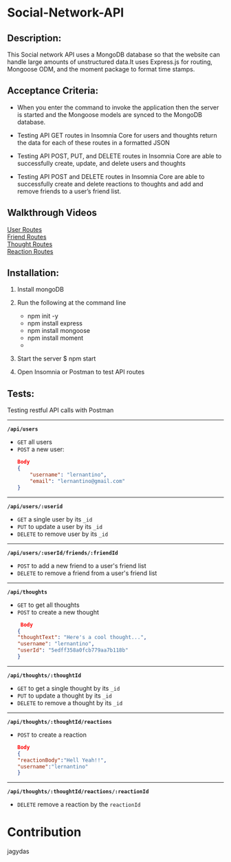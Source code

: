 # Social-Network-API

## Description:
This Social network API uses a MongoDB database so that the website can handle large amounts of unstructured data.It uses Express.js for routing, Mongoose ODM, and the moment package to format time stamps.

## Acceptance Criteria:

- When you enter the command to invoke the application then the server is started and the Mongoose models are synced to the MongoDB database.  
- Testing API GET routes in Insomnia Core for users and thoughts return the data for each of these routes in a formatted JSON
- Testing API POST, PUT, and DELETE routes in Insomnia Core are able to successfully create, update, and delete users and thoughts

- Testing API POST and DELETE routes in Insomnia Core are able to successfully create and delete reactions to thoughts and add and remove friends to a user’s friend list.

## Walkthrough Videos
[User Routes]()  
[Friend Routes]()  
[Thought Routes]()  
[Reaction Routes]()  

## Installation:
1. Install  mongoDB 
2. Run the following at the command line
    - npm init -y
    - npm install express
    - npm install mongoose
    - npm install moment
    - 
3. Start the server
  $ npm start
  
5. Open Insomnia or Postman  to test API routes

## Tests:  

Testing restful API calls with Postman   

---
**`/api/users`**
* `GET` all users
* `POST` a new user:
    ```json
   Body
    {
        "username": "lernantino",
        "email": "lernantino@gmail.com"
    }
    ```
---
**`/api/users/:userid`**
* `GET` a single user by its `_id` 
* `PUT` to update a user by its `_id`
* `DELETE` to remove user by its `_id`
---
**`/api/users/:userId/friends/:friendId`**
* `POST` to add a new friend to a user's friend list
* `DELETE` to remove a friend from a user's friend list
---
**`/api/thoughts`** 
* `GET` to get all thoughts
* `POST` to create a new thought
    ```json
     Body
    {
    "thoughtText": "Here's a cool thought...",
    "username": "lernantino",
    "userId": "5edff358a0fcb779aa7b118b"
    }
    ```
---
**`/api/thoughts/:thoughtId`**
* `GET` to get a single thought by its `_id`
* `PUT` to update a thought by its `_id`
* `DELETE` to remove a thought by its `_id`
---

**`/api/thoughts/:thoughtId/reactions`**

* `POST` to create a reaction 
    ```json
  Body
    {
    "reactionBody":"Hell Yeah!!",
    "username":"lernantino"
    }
---
**`/api/thoughts/:thoughtId/reactions/:reactionId`**
* `DELETE` remove a reaction by the `reactionId` 


# Contribution
jagydas

